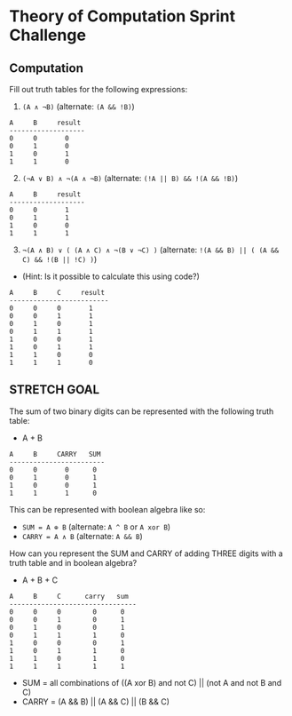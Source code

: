 # Theory of Computation Sprint Challenge

## Computation

Fill out truth tables for the following expressions:

1. `(A ∧ ¬B)`   (alternate: `(A && !B)`)
```
A     B     result
-------------------
0     0       0
0     1       0
1     0       1
1     1       0
```

2. `(¬A ∨ B) ∧ ¬(A ∧ ¬B)`   (alternate: `(!A || B) && !(A && !B)`)
```
A     B     result
-------------------
0     0       1
0     1       1
1     0       0
1     1       1
```

3. `¬(A ∧ B) ∨ ( (A ∧ C) ∧ ¬(B ∨ ¬C) )`   (alternate: `!(A && B) || ( (A && C) && !(B || !C) )`)
  * (Hint: Is it possible to calculate this using code?)
```
A     B     C     result
-------------------------
0     0     0       1
0     0     1       1
0     1     0       1
0     1     1       1
1     0     0       1
1     0     1       1
1     1     0       0
1     1     1       0
```

## STRETCH GOAL

The sum of two binary digits can be represented with the following truth table:

* A + B
```
A     B     CARRY   SUM
------------------------
0     0       0      0
0     1       0      1
1     0       0      1
1     1       1      0
```
This can be represented with boolean algebra like so:

* `SUM = A ⊕ B`  (alternate: `A ^ B` or `A xor B`)
* `CARRY = A ∧ B`  (alternate: `A && B`)


How can you represent the SUM and CARRY of adding THREE digits with a truth table and in boolean algebra?

* A + B + C
```
A     B     C      carry   sum
--------------------------------
0     0     0        0      0
0     0     1        0      1
0     1     0        0      1
0     1     1        1      0
1     0     0        0      1
1     0     1        1      0
1     1     0        1      0
1     1     1        1      1
```
* SUM = all combinations of ((A xor B) and not C) || (not A and not B and C)
* CARRY = (A && B) || (A && C) || (B && C)

